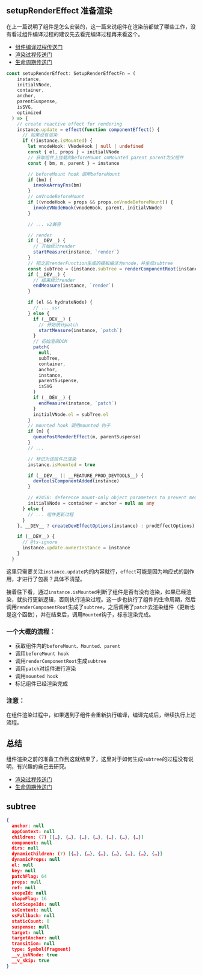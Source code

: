 ## setupRenderEffect 准备渲染

在上一篇说明了组件是怎么安装的，这一篇来说组件在渲染前都做了哪些工作，没有看过组件编译过程的建议先去看完编译过程再来看这个。

- [组件编译过程传送门](/compiler/baseCompile)
- [渲染过程传送门](/render/patch)
- [生命周期传送门](/page/lifeCycle)

```ts
const setupRenderEffect: SetupRenderEffectFn = (
    instance,
    initialVNode,
    container,
    anchor,
    parentSuspense,
    isSVG,
    optimized
  ) => {
    // create reactive effect for rendering
    instance.update = effect(function componentEffect() {
      // 如果没有渲染
      if (!instance.isMounted) {
        let vnodeHook: VNodeHook | null | undefined
        const { el, props } = initialVNode
        // 获取组件上挂载的beforeMount onMounted parent parent为父组件
        const { bm, m, parent } = instance 

        // beforeMount hook 调用beforeMount
        if (bm) {
          invokeArrayFns(bm)
        }
        // onVnodeBeforeMount
        if ((vnodeHook = props && props.onVnodeBeforeMount)) {
          invokeVNodeHook(vnodeHook, parent, initialVNode)
        }

        // ... v2兼容

        // render
        if (__DEV__) {
          // 开始统计render
          startMeasure(instance, `render`)
        }
        // 把之前renderFunction生成的模板编译为vnode，并生成subtree
        const subTree = (instance.subTree = renderComponentRoot(instance))
        if (__DEV__) {
          // 结束统计render
          endMeasure(instance, `render`)
        }

        if (el && hydrateNode) {
          // ... ssr
        } else {
          if (__DEV__) {
            // 开始统计patch
            startMeasure(instance, `patch`)
          }
          // 初始渲染DOM
          patch(
            null,
            subTree,
            container,
            anchor,
            instance,
            parentSuspense,
            isSVG
          )
          if (__DEV__) {
            endMeasure(instance, `patch`)
          }
          initialVNode.el = subTree.el
        }
        // mounted hook 调用mounted 钩子
        if (m) {
          queuePostRenderEffect(m, parentSuspense)
        }
        // ... 

        // 标记为该组件已渲染
        instance.isMounted = true

        if (__DEV__ || __FEATURE_PROD_DEVTOOLS__) {
          devtoolsComponentAdded(instance)
        }

        // #2458: deference mount-only object parameters to prevent memleaks
        initialVNode = container = anchor = null as any
      } else {
        // ... 组件更新过程
      }
    }, __DEV__ ? createDevEffectOptions(instance) : prodEffectOptions)

    if (__DEV__) {
      // @ts-ignore
      instance.update.ownerInstance = instance
    }
  }

```

这里只需要关注```instance.update```内的内容就行，```effect```可能是因为响应式的副作用，才进行了包裹？具体不清楚。

接着往下看，通过```instance.isMounted```判断了组件是否有没有渲染，如果已经渲染，就执行更新逻辑，否则执行渲染过程。这一步也执行了组件的生命周期，然后调用```renderComponentRoot```生成了```subtree```，之后调用了```patch```去渲染组件（更新也是这个函数），并在结束后，调用```Mounted```钩子，标志渲染完成。

### 一个大概的流程：

- 获取组件内的```beforeMount、Mounted、parent```
- 调用```beforeMount hook```
- 调用```renderComponentRoot```生成```subtree```
- 调用```patch```对组件进行渲染
- 调用```mounted hook```
- 标记组件已经渲染完成

### 注意：

在组件渲染过程中，如果遇到子组件会重新执行编译，编译完成后，继续执行上述流程。

## 总结

组件渲染之前的准备工作到这就结束了，这里对于如何生成```subtree```的过程没有说明，有兴趣的自己去研究。

- [渲染过程传送门](/render/patch)
- [生命周期传送门](/page/lifeCycle)

## subtree

```json
{
  anchor: null
  appContext: null
  children: (7) [{…}, {…}, {…}, {…}, {…}, {…}, {…}]
  component: null
  dirs: null
  dynamicChildren: (7) [{…}, {…}, {…}, {…}, {…}, {…}, {…}]
  dynamicProps: null
  el: null
  key: null
  patchFlag: 64
  props: null
  ref: null
  scopeId: null
  shapeFlag: 16
  slotScopeIds: null
  ssContent: null
  ssFallback: null
  staticCount: 0
  suspense: null
  target: null
  targetAnchor: null
  transition: null
  type: Symbol(Fragment)
  __v_isVNode: true
  __v_skip: true
}
```